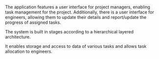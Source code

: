 The application features a user interface for project managers, enabling task management for the project. Additionally, there is a user interface for engineers, allowing them to update their details and report/update the progress of assigned tasks.

The system is built in stages according to a hierarchical layered architecture.

It enables storage and access to data of various tasks and allows task allocation to engineers.

